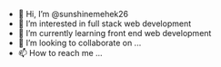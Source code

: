 - 👋 Hi, I’m @sunshinemehek26
- 👀 I’m interested in full stack web development
- 🌱 I’m currently learning front end web development
- 💞️ I’m looking to collaborate on ...
- 📫 How to reach me ...

<!---
sunshinemehek26/sunshinemehek26 is a ✨ special ✨ repository because its `README.md` (this file) appears on your GitHub profile.
You can click the Preview link to take a look at your changes.
--->
